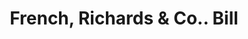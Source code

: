 ---
doi: 10.7916/D82V3T8X
date_other: '1880'
date_other_textual: 1880-1889
form: printed ephemera
genre:
- Invoices
name:
- French, Richards & Co.
object_in_context_url: https://biggert.cul.columbia.edu/items/view/ave_biggert_01403
subject_hierarchical_geographic:
- Philadelphia, Pennsylvania, United States
subject_name:
- French, Richards & Co.
title: French, Richards & Co.. Bill
sort_title: French, Richards & Co.. Bill
call_number: ave_biggert_01403
coordinates:
- 40.00944444444445,-75.13333333333334
pid: ave_biggert_01403
identifiers: ave_biggert_01403
thumbnail: https://derivativo-3.library.columbia.edu/iiif/2/ldpd:344588/full/!256,256/0/native.jpg
permalink: /biggert/ave_biggert_01403/
layout: iiif-image-page
---